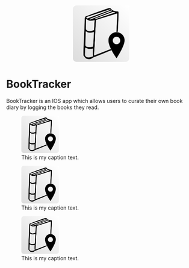 <p align="center">
  <img src="screenshots/appicon.png?raw=true" alt="BookTracker" width=150/>
</p>

# BookTracker

BookTracker is an IOS app which allows users to curate their own book diary by logging the books they read.

<p float="left">
  <figure>
    <img src="screenshots/appicon.png?raw=true" width="100" />
    <figcaption>This is my caption text.</figcaption>
  </figure>
  <figure>
  <img src="screenshots/appicon.png?raw=true" width="100" />
  <figcaption>This is my caption text.</figcaption>
</figure>
  <figure>
  <img src="screenshots/appicon.png?raw=true" width="100" />
  <figcaption>This is my caption text.</figcaption>
</figure>
</p>


